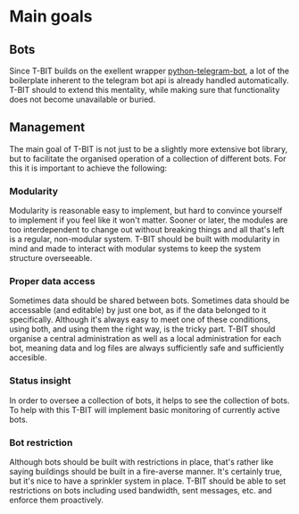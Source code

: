 # Main goals

## Bots
Since T-BIT builds on the exellent wrapper [python-telegram-bot](https://python-telegram-bot.org/), a lot of the boilerplate inherent to the telegram bot api is already handled automatically. T-BIT should to extend this mentality, while making sure that functionality does not become unavailable or buried.

## Management
The main goal of T-BIT is not just to be a slightly more extensive bot library, but to facilitate the organised operation of a collection of different bots. For this it is important to achieve the following:

### Modularity
Modularity is reasonable easy to implement, but hard to convince yourself to implement if you feel like it won't matter. Sooner or later, the modules are too interdependent to change out without breaking things and all that's left is a regular, non-modular system. T-BIT should be built with modularity in mind and made to interact with modular systems to keep the system structure overseeable.

### Proper data access
Sometimes data should be shared between bots. Sometimes data should be accessable (and editable) by just one bot, as if the data belonged to it specifically. Although it's always easy to meet one of these conditions, using both, and using them the right way, is the tricky part. T-BIT should organise a central administration as well as a local administration for each bot, meaning data and log files are always sufficiently safe and sufficiently accesible.

### Status insight
In order to oversee a collection of bots, it helps to see the collection of bots. To help with this T-BIT will implement basic monitoring of currently active bots.

### Bot restriction
Although bots should be built with restrictions in place, that's rather like saying buildings should be built in a fire-averse manner. It's certainly true, but it's nice to have a sprinkler system in place. T-BIT should be able to set restrictions on bots including used bandwidth, sent messages, etc. and enforce them proactively.
